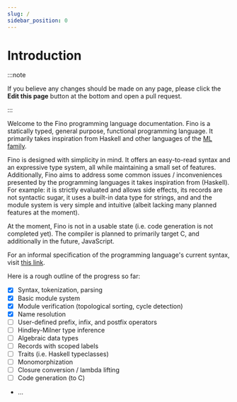 ```yaml
---
slug: /
sidebar_position: 0
---
```


# Introduction

:::note

If you believe any changes should be made on any page, please click the **Edit this page** button at the bottom and open a pull request.

:::

Welcome to the Fino programming language documentation. Fino is a statically typed, general purpose, functional programming language. It primarily takes inspiration from Haskell and other languages of the [ML family](https://en.wikipedia.org/wiki/ML_(programming_language)).

Fino is designed with simplicity in mind. It offers an easy-to-read syntax and an expressive type system, all while maintaining a small set of features. Additionally, Fino aims to address some common issues / inconveniences presented by the programming languages it takes inspiration from (Haskell). For example: it is strictly evaluated and allows side effects, its records are not syntactic sugar, it uses a built-in data type for strings, and and the module system is very simple and intuitive (albeit lacking many planned features at the moment).

At the moment, Fino is not in a usable state (i.e. code generation is not completed yet). The compiler is planned to primarily target C, and additionally in the future, JavaScript.

For an informal specification of the programming language's current syntax, visit [this link](https://github.com/05st/fino/blob/main/SYNTAX.md).

Here is a rough outline of the progress so far:
- [X] Syntax, tokenization, parsing
- [X] Basic module system
- [X] Module verification (topological sorting, cycle detection)
- [X] Name resolution
- [ ] User-defined prefix, infix, and postfix operators
- [ ] Hindley-Milner type inference
- [ ] Algebraic data types
- [ ] Records with scoped labels
- [ ] Traits (i.e. Haskell typeclasses)
- [ ] Monomorphization
- [ ] Closure conversion / lambda lifting
- [ ] Code generation (to C)
- ...
